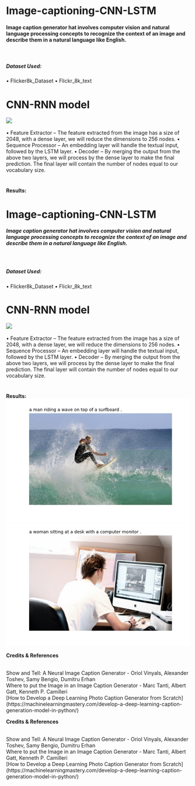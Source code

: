 # Image-captioning-CNN-LSTM


#### Image caption generator hat involves computer vision and natural language processing concepts to recognize the context of an image and describe them in a natural language like English.

<br>

##### Dataset Used:
• Flicker8k_Dataset 
• Flickr_8k_text 



# CNN-RNN model

<img src = "https://d2h0cx97tjks2p.cloudfront.net/blogs/wp-content/uploads/sites/2/2019/11/model-python-machine-learning-project.png"/>

• Feature Extractor – The feature extracted from the image has a size of 2048, with a dense layer, we will reduce the dimensions to 256 nodes.
• Sequence Processor – An embedding layer will handle the textual input, followed by the LSTM layer.
• Decoder – By merging the output from the above two layers, we will process by the dense layer to make the final prediction. The final layer will contain the number of nodes equal to our vocabulary size.
#
**Results:**
# Image-captioning-CNN-LSTM


##### Image caption generator hat involves computer vision and natural language processing concepts to recognize the context of an image and describe them in a natural language like English.

<br>

##### Dataset Used:
• Flicker8k_Dataset 
• Flickr_8k_text 



# CNN-RNN model

<img src = "https://d2h0cx97tjks2p.cloudfront.net/blogs/wp-content/uploads/sites/2/2019/11/model-python-machine-learning-project.png"/>

• Feature Extractor – The feature extracted from the image has a size of 2048, with a dense layer, we will reduce the dimensions to 256 nodes.
• Sequence Processor – An embedding layer will handle the textual input, followed by the LSTM layer.
• Decoder – By merging the output from the above two layers, we will process by the dense layer to make the final prediction. The final layer will contain the number of nodes equal to our vocabulary size.
#
**Results:**
![Alt text](/Images/gen_7526599338.jpg)
![Alt text](/Images/gen_7148046575.jpg)

**Credits & References**


</br>
Show and Tell: A Neural Image Caption Generator - Oriol Vinyals, Alexander Toshev, Samy Bengio, Dumitru Erhan
<br>
Where to put the Image in an Image Caption Generator - Marc Tanti, Albert Gatt, Kenneth P. Camilleri
<br>
[How to Develop a Deep Learning Photo Caption Generator from Scratch](https://machinelearningmastery.com/develop-a-deep-learning-caption-generation-model-in-python/)


  

**Credits & References**


</br>
Show and Tell: A Neural Image Caption Generator - Oriol Vinyals, Alexander Toshev, Samy Bengio, Dumitru Erhan
<br>
Where to put the Image in an Image Caption Generator - Marc Tanti, Albert Gatt, Kenneth P. Camilleri
<br>
[How to Develop a Deep Learning Photo Caption Generator from Scratch](https://machinelearningmastery.com/develop-a-deep-learning-caption-generation-model-in-python/)


  
